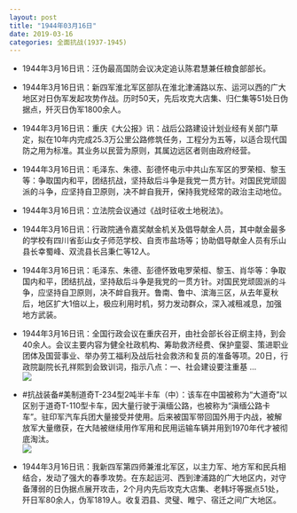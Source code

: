 ```yaml
---
layout: post
title: "1944年03月16日"
date: 2019-03-16
categories: 全面抗战(1937-1945)
---
```


<meta name="referrer" content="no-referrer" />

- 1944年3月16日讯：汪伪最高国防会议决定追认陈君慧兼任粮食部部长。 

- 1944年3月16日讯：新四军淮北军区部队在淮北津浦路以东、运河以西的广大地区对日伪军发起攻势作战。历时50天，先后攻克大店集、归仁集等51处日伪据点，歼灭日伪军1800余人。 

- 1944年3月16日讯：重庆《大公报》讯：战后公路建设计划业经有关部门草定，拟在10年内完成25.3万公里公路修筑任务，工程分为五等，以适合现代国防之用为标准。其业务以民营为原则，其属边远区者则由政府经营。 

- 1944年3月16日讯：毛泽东、朱德、彭德怀电示中共山东军区的罗荣桓、黎玉等：争取国内和平，团结抗战，坚持敌后斗争是我党一贯方针。对国民党顽固派的斗争，应坚持自卫原则，决不衅自我开，保持我党经常的政治主动地位。 

- 1944年3月16日讯：立法院会议通过《战时征收土地税法》。 

- 1944年3月16日讯：行政院通令嘉奖献金机关及倡导献金人员，其中献金最多的学校有四川省彭山女子师范学校、自贡市盐场等；协助倡导献金人员有乐山县长幸蜀峰、双流县长吕秉仁等12人。 

- 1944年3月16日讯：毛泽东、朱德、彭德怀致电罗荣桓、黎玉、肖华等：争取国内和平，团结抗战，坚持敌后斗争是我党的一贯方针。对国民党顽固派的斗争，应坚持自卫原则，决不衅自我开。鲁南、鲁中、滨海三区，从去年夏秋后，地区扩大1倍以上，极应利用时机，努力发动群众，深入减租减息，加强地方武装。 

- 1944年3月16日讯：全国行政会议在重庆召开，由社会部长谷正纲主持，到会40余人。会议主要内容为健全社政机构、筹助救济经费、保护童婴、策进职业团体及国营事业、举办劳工福利及战后社会救济和复员的准备等项。20日，行政院副院长孔祥熙到会致训词，指示八点：一、社会建设要注重基 ... <br/><img src="https://wx2.sinaimg.cn/large/aca367d8ly1g14gcv5vqsj20c80euweq.jpg" />

- #抗战装备#美制道奇T-234型2吨半卡车（中）：该车在中国被称为“大道奇”以区别于道奇T-110型卡车，因大量行驶于滇缅公路，也被称为“滇缅公路卡车”。驻印军汽车兵团大量接受并使用。后来被国军带回国外用于内战，被解放军大量缴获，在大陆被继续用作军用和民用运输车辆并用到1970年代才被彻底淘汰。 <br/><img src="https://wx3.sinaimg.cn/large/aca367d8ly1g14emhr8a6j20g0110doj.jpg" />

- 1944年3月16日讯：我新四军第四师兼淮北军区，以主力军、地方军和民兵相结合，发动了强大的春季攻势。在东起运河、西到津浦路的广大地区内，对守备薄弱的日伪据点展开攻击，2个月内先后攻克大店集、老韩圩等据点51处，歼日军80余人，伪军1819人。收复泗县、灵璧、睢宁、宿迁之间广大地区。 


